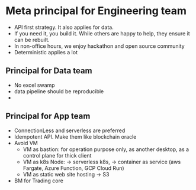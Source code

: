# Meta principal for Engineering team
- API first strategy. It also applies for data.
- If you need it, you build it. While others are happy to help, they ensure it can be rebuilt.
- In non-office hours, we enjoy hackathon and open source community
- Deterministic applies a lot
## Principal for Data team
- No excel swamp
- data pipeline should be reproducible
- 

## Principal for App team
- ConnectionLess and serverless are preferred
- Idempotent API. Make them like blockchain oracle
- Avoid VM
  - VM as bastion: for operation purpose only, as another desktop, as a control plane for thick client 
  - VM as k8s Node: -> serverless k8s,  -> container as service (aws Fargate, Azure Function, GCP Cloud Run)
  - VM as static web site hosting -> S3
- BM for Trading core

